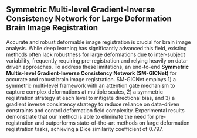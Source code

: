## **Symmetric Multi-level Gradient-Inverse Consistency Network for Large Deformation Brain Image Registration**

Accurate and robust deformable image registration is crucial for brain image analysis. While deep learning has significantly advanced this field, existing methods often lack robustness for large deformations due to inter-subject variability, frequently requiring pre-registration and relying heavily on data-driven approaches. To address these limitations, an end-to-end **Symmetric Multis-level Gradient-Inverse Consistency Network (SM-GICNet)** for accurate and robust brain image registration. SM-GICNet employs 1) a symmetric multi-level framework with an attention gate mechanism to capture complex deformations at multiple scales, 2) a symmetric registration strategy at each level to mitigate directional bias, and 3) a gradient inverse consistency strategy to reduce reliance on data-driven constraints and control deformation field complexity. Experimental results demonstrate that our method is able to eliminate the need for pre-registration and outperforms state-of-the-art methods on large deformation registration tasks, achieving a Dice similarity coefficient of 0.797.
